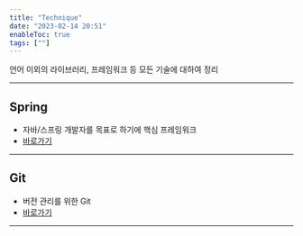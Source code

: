 ```yaml
---
title: "Technique"
date: "2023-02-14 20:51"
enableToc: true
tags: [""]
---
```


언어 이외의 라이브러리, 프레임워크 등 모든 기술에 대하여 정리

<hr>

## Spring

- 자바/스프링 개발자를 목표로 하기에 핵심 프레임워크
- [바로가기](notes/TIL/fragment/tech/spring/spring)

<hr>

## Git

- 버전 관리를 위한 Git
- [바로가기](notes/TIL/fragment/tech/git/git)

<hr>